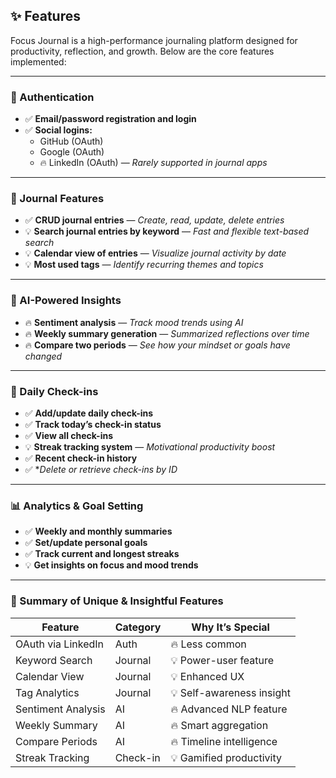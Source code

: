 ## ✨ Features

Focus Journal is a high-performance journaling platform designed for productivity, reflection, and growth. Below are the core features implemented:

---

### 🔐 Authentication

- ✅ **Email/password registration and login**
- ✅ **Social logins:**
  - GitHub (OAuth)
  - Google (OAuth)
  - 🔥 LinkedIn (OAuth) — *Rarely supported in journal apps*

---

### 📓 Journal Features

- ✅ **CRUD journal entries** — *Create, read, update, delete entries*
- 💡 **Search journal entries by keyword** — *Fast and flexible text-based search*
- 💡 **Calendar view of entries** — *Visualize journal activity by date*
- 💡 **Most used tags** — *Identify recurring themes and topics*

---

### 🧠 AI-Powered Insights

- 🔥 **Sentiment analysis** — *Track mood trends using AI*
- 🔥 **Weekly summary generation** — *Summarized reflections over time*
- 🔥 **Compare two periods** — *See how your mindset or goals have changed*

---

### 📅 Daily Check-ins

- ✅ **Add/update daily check-ins**
- ✅ **Track today’s check-in status**
- ✅ **View all check-ins**
- 💡 **Streak tracking system** — *Motivational productivity boost*
- ✅ **Recent check-in history**
- ✅ **Delete or retrieve check-ins by ID*

---

### 📊 Analytics & Goal Setting

- ✅ **Weekly and monthly summaries**
- ✅ **Set/update personal goals**
- ✅ **Track current and longest streaks**
- 💡 **Get insights on focus and mood trends**

---

### 🧪 Summary of Unique & Insightful Features

| Feature | Category | Why It’s Special |
|--------|----------|------------------|
| OAuth via LinkedIn | Auth | 🔥 Less common |
| Keyword Search | Journal | 💡 Power-user feature |
| Calendar View | Journal | 💡 Enhanced UX |
| Tag Analytics | Journal | 💡 Self-awareness insight |
| Sentiment Analysis | AI | 🔥 Advanced NLP feature |
| Weekly Summary | AI | 🔥 Smart aggregation |
| Compare Periods | AI | 🔥 Timeline intelligence |
| Streak Tracking | Check-in | 💡 Gamified productivity |